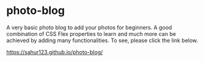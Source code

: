 # photo-blog
A very basic photo blog to add your photos for beginners. A good combination of CSS Flex properties to learn and much more can be achieved by adding many functionalities. To see, please click the link below.

https://sahur123.github.io/photo-blog/
